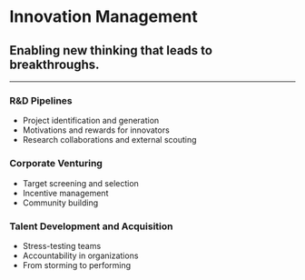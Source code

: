 # Innovation Management
## Enabling new thinking that leads to breakthroughs.
---
### R&D Pipelines
- Project identification and generation
- Motivations and rewards for innovators
- Research collaborations and external scouting
### Corporate Venturing
- Target screening and selection
- Incentive management
- Community building
### Talent Development and Acquisition
- Stress-testing teams
- Accountability in organizations
- From storming to performing
